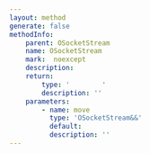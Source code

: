 ```yaml
---
layout: method
generate: false
methodInfo:
    parent: OSocketStream
    name: OSocketStream
    mark:  noexcept
    description: 
    return:
        type: '        '
        description: ''
    parameters:
        - name: move
          type: 'OSocketStream&&'
          default: 
          description: ''
---
```

